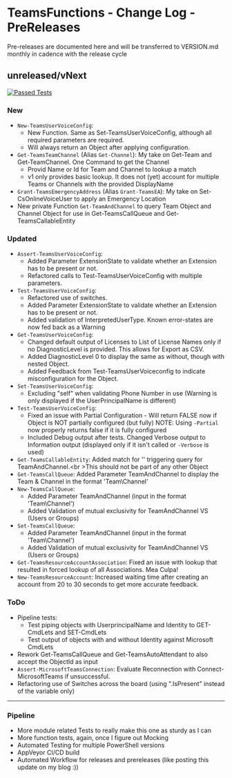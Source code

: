# TeamsFunctions - Change Log - PreReleases

Pre-releases are documented here and will be transferred to VERSION.md monthly in cadence with the release cycle

## unreleased/vNext

[![Passed Tests](https://img.shields.io/badge/Tests%20Passed-2069-blue.svg)](https://github.com/DEberhardt/TeamsFunctions)

### New

- `New-TeamsUserVoiceConfig`:
  - New Function. Same as Set-TeamsUserVoiceConfig, although all required parameters are required.
  - Will always return an Object after applying configuration.
- `Get-TeamsTeamChannel` (Alias `Get-Channel`): My take on Get-Team and Get-TeamChannel. One Command to get the Channel
  - Provid Name or Id for Team and Channel to lookup a match
  - v1 only provides basic lookup. It does not (yet) account for multiple Teams or Channels with the provided DisplayName
- `Grant-TeamsEmergencyAddress` (Alias `Grant-TeamsEA`): My take on Set-CsOnlineVoiceUser to apply an Emergency Location
- New private Function `Get-TeamAndChannel` to query Team Object and Channel Object for use in Get-TeamsCallQueue and Get-TeamsCallableEntity

### Updated

- `Assert-TeamsUserVoiceConfig`:
  - Added Parameter ExtensionState to validate whether an Extension has to be present or not.
  - Refactored calls to Test-TeamsUserVoiceConfig with multiple parameters.
- `Test-TeamsUserVoiceConfig`:
  - Refactored use of switches.
  - Added Parameter ExtensionState to validate whether an Extension has to be present or not.
  - Added validation of InterpretedUserType. Known error-states are now fed back as a Warning
- `Get-TeamsUserVoiceConfig`:
  - Changed default output of Licenses to List of License Names only if no DiagnosticLevel is provided. This allows for Export as CSV.
  - Added DiagnosticLevel 0 to display the same as without, though with nested Object.
  - Added Feedback from Test-TeamsUserVoiceconfig to indicate misconfiguration for the Object.
- `Set-TeamsUserVoiceConfig`:
  - Excluding "self" when validating Phone Number in use (Warning is only displayed if the UserPrincipalName is different)
- `Test-TeamsUserVoiceConfig`:
  - Fixed an issue with Partial Configuration - Will return FALSE now if Object is NOT partially configured (but fully)
  NOTE: Using `-Partial` now properly returns false if it is fully configured
  - Included Debug output after tests. Changed Verbose output to Information output (displayed only if it isn't called or `-Verbose` is used)
- `Get-TeamsCallableEntity`: Added match for '\' triggering query for TeamAndChannel.<br \>This should not be part of any other Object
- `Get-TeamsCallQueue`: Added Parameter TeamAndChannel to display the Team & Channel in the format 'Team\Channel'
- `New-TeamsCallQueue`:
  - Added Parameter TeamAndChannel (input in the format 'Team\Channel')
  - Added Validation of mutual exclusivity for TeamAndChannel VS (Users or Groups)
- `Set-TeamsCallQueue`:
  - Added Parameter TeamAndChannel (input in the format 'Team\Channel')
  - Added Validation of mutual exclusivity for TeamAndChannel VS (Users or Groups)
- `Get-TeamsResourceAccountAssociation`: Fixed an issue with lookup that resulted in forced lookup of all Associations. Mea Culpa!
- `New-TeamsResourceAccount`: Increased waiting time after creating an account from 20 to 30 seconds to get more accurate feedback.

### ToDo

- Pipeline tests:
  - Test piping objects with UserprincipalName and Identity to GET-CmdLets and SET-CmdLets
  - Test output of objects with and without Identity against Microsoft CmdLets
- Rework Get-TeamsCallQueue and Get-TeamsAutoAttendant to also accept the ObjectId as input
- `Assert-MicrosoftTeamsConnection`: Evaluate Reconnection with Connect-MicrosoftTeams if unsuccessful.
- Refactoring use of Switches across the board (using ".IsPresent" instead of the variable only)

---------------------------------------------

### Pipeline

- More module related Tests to really make this one as sturdy as I can
- More function tests, again, once I figure out Mocking
- Automated Testing for multiple PowerShell versions
- AppVeyor CI/CD build
- Automated Workflow for releases and prereleases (like posting this update on my blog :))
